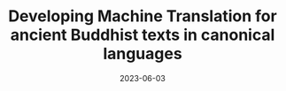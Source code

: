 ---
title: "Developing Machine Translation for ancient Buddhist texts in canonical languages"
collection: talks
type: "Talk"
permalink: /talks/2023-06-03-machine-translation-buddhist-texts
venue: "Seoul, Korea"
date: 2023-06-03
location: "Seoul, South Korea"
---